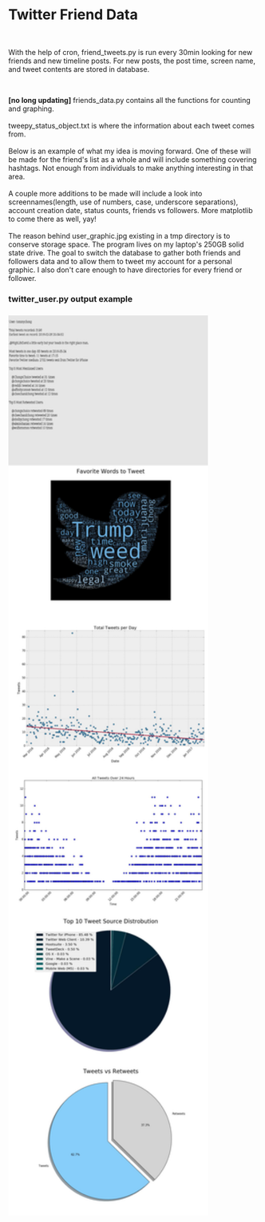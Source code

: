 <h1>Twitter Friend Data</h1>
<br>
<p>With the help of cron, friend_tweets.py is run every 30min looking for new friends and new timeline posts.
For new posts, the post time, screen name, and tweet contents are stored in database.</p>
<br>
<p><strong>[no long updating]</strong> friends_data.py contains all the functions for counting and graphing.
<br><br>
tweepy_status_object.txt is where the information about each tweet comes from.
<br><br>
Below is an example of what my idea is moving forward. One of these will be made for the friend's list as a whole and will include something covering hashtags. Not enough from individuals to make anything interesting in that area. 
<br><br>
A couple more additions to be made will include a look into screennames(length, use of numbers, case, underscore separations), account creation date, status counts, friends vs followers. More matplotlib to come there as well, yay!
<br><br>
The reason behind user_graphic.jpg existing in a tmp directory is to conserve storage space. The program lives on my laptop's 250GB solid state drive. The goal to switch the database to gather both friends and followers data and to allow them to tweet my account for a personal graphic. I also don't care enough to have directories for every friend or follower. 
</p>

<h3> twitter_user.py output example<h3>
<img src="https://github.com/nickbonne/twitter_friends_data/blob/master/f_data_output/tmp/user_graphic.jpg" width=400>
